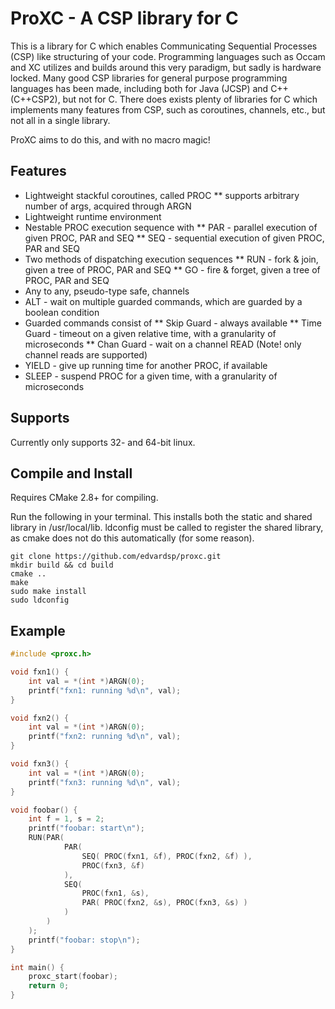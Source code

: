 # ProXC - A CSP library for C 

This is a library for C which enables Communicating Sequential Processes (CSP) like structuring of your code. 
Programming languages such as Occam and XC utilizes and builds around this very paradigm, but sadly is hardware locked.
Many good CSP libraries for general purpose programming languages has been made, including both for Java (JCSP) and C++ (C++CSP2), but not for C.
There does exists plenty of libraries for C which implements many features from CSP, such as coroutines, channels, etc., but not all in a single library. 

ProXC aims to do this, and with no macro magic!

## Features

* Lightweight stackful coroutines, called PROC
** supports arbitrary number of args, acquired through ARGN
* Lightweight runtime environment
* Nestable PROC execution sequence with
** PAR - parallel execution of given PROC, PAR and SEQ
** SEQ - sequential execution of given PROC, PAR and SEQ
* Two methods of dispatching execution sequences
** RUN - fork & join, given a tree of PROC, PAR and SEQ
** GO - fire & forget, given a tree of PROC, PAR and SEQ
* Any to any, pseudo-type safe, channels
* ALT - wait on multiple guarded commands, which are guarded by a boolean condition
* Guarded commands consist of
** Skip Guard - always available
** Time Guard - timeout on a given relative time, with a granularity of microseconds
** Chan Guard - wait on a channel READ (Note! only channel reads are supported)
* YIELD - give up running time for another PROC, if available
* SLEEP - suspend PROC for a given time, with a granularity of microseconds

## Supports

Currently only supports 32- and 64-bit linux.

## Compile and Install

Requires CMake 2.8+ for compiling.

Run the following in your terminal. This installs both the static and shared library in /usr/local/lib. ldconfig must be called to register the shared library, as cmake does not do this automatically (for some reason).

    git clone https://github.com/edvardsp/proxc.git
    mkdir build && cd build
    cmake ..
    make
    sudo make install
    sudo ldconfig

## Example

```c
#include <proxc.h>

void fxn1() {
    int val = *(int *)ARGN(0);
    printf("fxn1: running %d\n", val);
}

void fxn2() {
    int val = *(int *)ARGN(0);
    printf("fxn2: running %d\n", val);
}

void fxn3() {
    int val = *(int *)ARGN(0);
    printf("fxn3: running %d\n", val);
}

void foobar() {
    int f = 1, s = 2;
    printf("foobar: start\n");
    RUN(PAR(
            PAR(
                SEQ( PROC(fxn1, &f), PROC(fxn2, &f) ),
                PROC(fxn3, &f)
            ),
            SEQ(
                PROC(fxn1, &s),
                PAR( PROC(fxn2, &s), PROC(fxn3, &s) )
            )
        )
    );
    printf("foobar: stop\n");
}

int main() {
    proxc_start(foobar);
    return 0;
}
```
